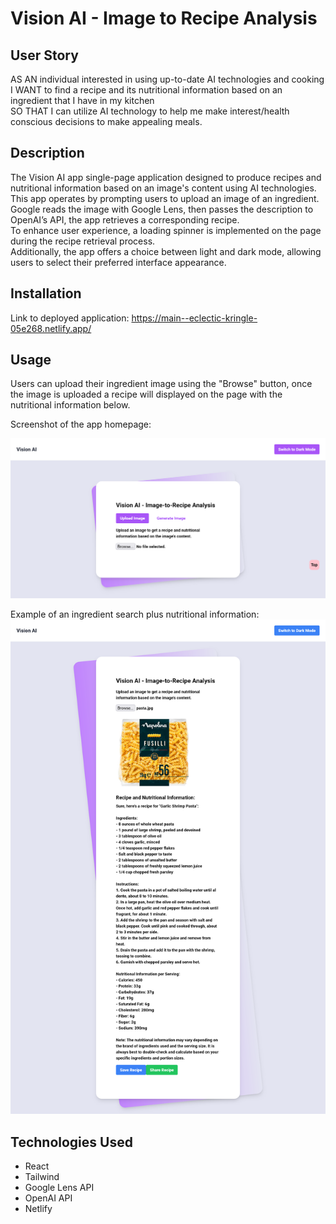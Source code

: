 # Vision AI - Image to Recipe Analysis

## User Story <br> 
AS AN individual interested in using up-to-date AI technologies and cooking 
I WANT to find a recipe and its nutritional information based on an ingredient that I have in my kitchen <br>
SO THAT I can utilize AI technology to help me make interest/health conscious decisions to make appealing meals.



## Description

The Vision AI app single-page application designed to produce recipes and nutritional information based on an image's content using AI technologies.
<br>
This app operates by prompting users to upload an image of an ingredient. Google reads the image with Google Lens, then passes the description to OpenAI’s API, the app retrieves a corresponding recipe. 
<br>
To enhance user experience, a loading spinner is implemented on the page during the recipe retrieval process. <br>
Additionally, the app offers a choice between light and dark mode, allowing users to select their preferred interface appearance. 



## Installation

Link to deployed application: https://main--eclectic-kringle-05e268.netlify.app/ 




## Usage 

Users can upload their ingredient image using the "Browse" button, once the image is uploaded a recipe will displayed on the page with the nutritional information below.


Screenshot of the app homepage: 

![Vision AI - Image to Recipe Analysis](./src/assets/images/AI%20home%20page.png)



Example of an ingredient search plus nutritional information:
![Vision AI - Image to Recipe Analysis](./src/assets/images/Home-page-with-image-upload-light.png) 






## Technologies Used
- React
- Tailwind
- Google Lens API
- OpenAI API
- Netlify




